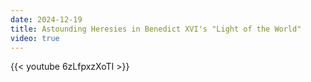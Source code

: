 ```yaml
---
date: 2024-12-19
title: Astounding Heresies in Benedict XVI's "Light of the World"
video: true
---
```



{{< youtube 6zLfpxzXoTI >}}
